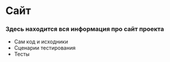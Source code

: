 # Сайт
<h3>Здесь находится вся информация про сайт проекта</h3>
<ul>
  <li>Сам код и исходники</li>
  <li>Сценарии тестирования</li>
  <li>Тесты</li>
</ul>

